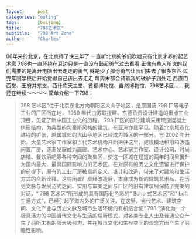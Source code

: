 ```yaml
---
layout:     post
categories: "outing"
tags:       [beijing]
title:      "798艺术区"
subtitle:   "798 Art Zone"
author:     "Charles"
---
```


06年来的北京，在北京待了快三年了
一直听北京的爷们吹嘘只有北京才养的起艺术家
798也一直环绕在耳边只是一直没有鼓起勇气过去看看
正像有些人所说的我们需要的是离开电脑出去走走的勇气
就是少了那份勇气让我们失去了很多东西
过完年回学校后开始觉得自己该出去走走
每周末都会骑着我的破驴子到处走
西直门西堂、王府井东堂、西什库天主堂、首都博物馆、自然博物馆、798艺术区……
我还在继续～～～～
简单介绍一下798：
>798 艺术区”位于北京东北方向朝阳区大山子地区，是原国营 798 厂等电子工业的厂区所在地， 1950 年代由苏联援建、东德负责设计建造的重点工业顶目，见证了新中国工业化的历程。 798 厂区的部分建筑采用现浇混凝土拱形结构，为典型的包豪斯风格的建筑，在亚洲亦属罕见。随着北京城市化进程的扩张，原属城郊的大山子地区已经成为城区的一部分。自 2002 年开始，大量艺术家工作室和当代艺术机构开始进驻这里，成规模地租用和改造闲置厂房，逐渐发展成为画廊、艺术中心、艺术家工作室、设计公司、时尚店铺、餐饮酒吧等各种空间的聚集区，使这一区域在短短的两年时间里攫升为国内最大、最具国际影响力的艺术区。在对原有的历史文化遗留进行保护的前提下，原有的工业厂房被重新定义、设计和改造，带来了对建筑和生活方式的全新诠释。这些闲置厂房经改造后，本身成为新的建筑艺术品，在历史文脉与发展范式之间、实用与审美之间与厂区的旧有建筑展保持了完美的对话。“ 798 艺术区”所形成的具有国际化色彩的“ Soho 式艺术区”和“ Loft 生活方式”，已经引起了海内外的广泛关注。在这里，当代艺术、建筑空间、文化产业与历史文脉及城市生活环境的有机结合使“ 798 ”演化为一个极具活力的中国当代文化与生活的崭新模式，对各类专业人士及普通公众产生了前所未有的强大吸引力，并在城市文化和生存空间的观念方面产生了前瞻性影响。